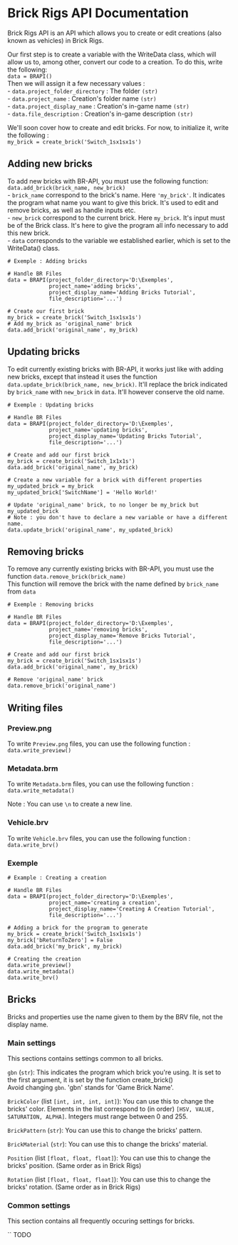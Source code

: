 # **Brick Rigs API Documentation**

Brick Rigs API is an API which allows you to create or edit creations (also known as vehicles) in Brick Rigs.

Our first step is to create a variable with the WriteData class,
which will allow us to, among other, convert our code to a creation. To do this, write the following:  
`data = BRAPI()`  
Then we will assign it a few necessary values :  
    - `data.project_folder_directory` : The folder `(str)`  
    - `data.project_name` : Creation's folder name `(str)`  
    - `data.project_display_name` : Creation's in-game name `(str)`  
    - `data.file_description` : Creation's in-game description `(str)`

We'll soon cover how to create and edit bricks. For now,
to initialize it, write the following :  
`my_brick = create_brick('Switch_1sx1sx1s')`

## Adding new bricks

To add new bricks with BR-API, you must use the following function:  
`data.add_brick(brick_name, new_brick)`  
    - `brick_name` correspond to the brick's name. Here `'my_brick'`. It indicates the program what name you want to
give this brick. It's used to edit and remove bricks, as well as handle inputs etc.  
    - `new_brick` correspond to the current brick. Here `my_brick`. It's input must be of the Brick class.
It's here to give the program all info necessary to add this new brick.  
    - `data` corresponds to the variable we established earlier, which is set to the WriteData() class.  
```
# Exemple : Adding bricks

# Handle BR Files
data = BRAPI(project_folder_directory='D:\Exemples',
             project_name='adding bricks', 
             project_display_name='Adding Bricks Tutorial',
             file_description='...')
                 
# Create our first brick
my_brick = create_brick('Switch_1sx1sx1s')
# Add my_brick as 'original_name' brick
data.add_brick('original_name', my_brick)
```

## Updating bricks

To edit currently existing bricks with BR-API, it works just like with adding new bricks, except that instead
it uses the function `data.update_brick(brick_name, new_brick)`. It'll replace the brick indicated by `brick_name` with
`new_brick` in `data`. It'll however conserve the old name.
```
# Exemple : Updating bricks

# Handle BR Files
data = BRAPI(project_folder_directory='D:\Exemples',
             project_name='updating bricks', 
             project_display_name='Updating Bricks Tutorial',
             file_description='...')
                 
# Create and add our first brick
my_brick = create_brick('Switch_1x1x1s')
data.add_brick('original_name', my_brick)

# Create a new variable for a brick with different properties
my_updated_brick = my_brick
my_updated_brick['SwitchName'] = 'Hello World!'

# Update 'original_name' brick, to no longer be my_brick but my_updated_brick
# Note : you don't have to declare a new variable or have a different name.
data.update_brick('original_name', my_updated_brick)
```

## Removing bricks

To remove any currently existing bricks with BR-API, you must use the function
`data.remove_brick(brick_name)`  
This function will remove the brick with the name defined by `brick_name` from `data`
```
# Exemple : Removing bricks

# Handle BR Files
data = BRAPI(project_folder_directory='D:\Exemples',
             project_name='removing bricks', 
             project_display_name='Remove Bricks Tutorial',
             file_description='...')
                 
# Create and add our first brick
my_brick = create_brick('Switch_1sx1sx1s')
data.add_brick('original_name', my_brick)

# Remove 'original_name' brick
data.remove_brick('original_name')
```

## Writing files

### Preview.png

To write `Preview.png` files, you can use the following function :  
`data.write_preview()`

### Metadata.brm

To write `Metadata.brm` files, you can use the following function :  
`data.write_metadata()`

Note : You can use `\n` to create a new line.

### Vehicle.brv

To write `Vehicle.brv` files, you can use the following function :
`data.write_brv()`

### Exemple

```
# Example : Creating a creation

# Handle BR Files
data = BRAPI(project_folder_directory='D:\Exemples',
             project_name='creating a creation', 
             project_display_name='Creating A Creation Tutorial',
             file_description='...')
                 
# Adding a brick for the program to generate
my_brick = create_brick('Switch_1sx1sx1s')
my_brick['bReturnToZero'] = False
data.add_brick('my_brick', my_brick)

# Creating the creation
data.write_preview()
data.write_metadata()
data.write_brv()
```

## Bricks

Bricks and properties use the name given to them by the BRV file,
not the display name.

### Main settings

This sections contains settings common to all bricks.

`gbn` (`str`): This indicates the program which brick you're using.
It is set to the first argument, it is set by the function create_brick()  
Avoid changing `gbn`. 'gbn' stands for 'Game Brick Name'.

`BrickColor` (list `[int, int, int, int]`): You can use this to change the bricks' color.
Elements in the list correspond to (in order) `[HSV, VALUE, SATURATION, ALPHA]`.
Integers must range between 0 and 255.

`BrickPattern` (`str`): You can use this to change the bricks' pattern.

`BrickMaterial` (`str`): You can use this to change the bricks' material.

`Position` (list `[float, float, float]`): You can use this to change the bricks' position.
(Same order as in Brick Rigs)

`Rotation` (list `[float, float, float]`): You can use this to change the bricks' rotation.
(Same order as in Brick Rigs)

### Common settings

This section contains all frequently occuring settings for bricks.

`` TODO
